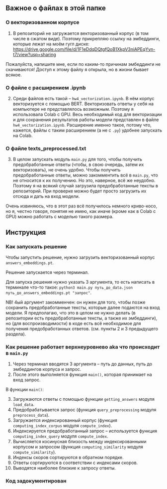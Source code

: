 ## Важное о файлах в этой папке

### О векторизованном корпусе

1. В репозиторий не загружается векторизованный корпус (в том числе в сжатом виде). Поэтому прикрепляю ссылку на эмбеддинги, которые лежат на моём гугл диске: https://drive.google.com/file/d/1F1eDdqDQtgfQoB1XkpV3niAPEqYyn-t7/view?usp=sharing

Пожалуйста, напишите мне, если по каким-то причинам эмбеддинги не скачиваются! Доступ к этому файлу я открыла, но в жизни бывает всякое.

### О файле с расширением .ipynb

2. Среди файлов есть такой – `hw4_vectorization.ipynb`. В нём корпус векторизуется с помощью BERT. Векторизовать ответы у себя на компьютере не представлялось возможным. Поэтому я использовала Colab с GPU. Весь необходимый код для векторизации и для сохранения результатов работы модели представлен в файле `hw4_vectorization.ipynb`. Расширение именно такое, потому что, кажется, файлы с таким расширением (а не с `.py`) удобнее запускать на Colab.

### О файле texts_preprocessed.txt

3. В целом запускать модуль `main.py` для того, чтобы получить предобработанные ответы (чтобы, в свою очередь, затем их векторизовать), не очень удобно. Чтобы получить предобработанные ответы, можно закомментить всё в `main.py`, что не относится к их получению. Но это, наверное, всё же неудобно. Поэтому я на всякий случай загрузила предобработанные тексты в репозиторий. При проверке можно будет просто загрузить их отсюда и дать на вход модели.

Очень извиняюсь, что в этот раз всё получилось немного криво-косо, но я, честно говоря, понятия не имею, как иначе (кроме как в Colab с GPU) можно работать с моделью такого размера.

## Инструкция

### Как запускать решение

Чтобы запустить решение, нужно загрузить векторизованный корпус `answers_embeddings.pt`.

Решение запускается через терминал.

Для запуска решения нужно указать 3 аргумента, то есть написать в терминале что-то такое: `python3 main.py путь_до_data.json путь_до_answers_embeddings.pt "запрос"`.

NB! 4ый аргумент закомменчен: он нужен для того, чтобы позже сохранить предобработанные тексты, которые далее подаются на вход модели. Я предполагаю, что это в целом не нужно делать (в репозитории есть предобработанные тексты, а также их эмбеддинги), но (для воспроизводимости) в коде есть всё необходимое для получения предобработанных ответов. (см. пункты 2 и 3 предыдущего раздела).

### Как решение работает верхнеуровнево aka что происходит в `main.py`

1. Через терминал вводятся 3 аргумента – путь до данных, путь до эмбеддингов корпуса и запрос.
2. После этого выполняется функция `main()`, которая принимает на вход запрос.

В функции `main()`:

3. Загружаются ответы с помощью функции `getting_answers` модуля `load_data`.
4. Предобрабатывается запрос (функция `query_preprocessing` модуля `preprocess_data`).
5. Загружается индексированный корпус (функция `computing_index_corpus` модуля `compute_index`).
6. Индексируется предобработанный запрос – используется функция `computing_index_query` модуля `compute_index`.
7. Вычисляется косинусная близость между индексированными корпусом и запросом (функция `computing_similarity` модуля `compute_similarity`).
8. Индексы скоров сортируются в обратном порядке.
9. Ответы сортируются в соответствии с индексами скоров.
10. Выводятся наиболее близкие к запросу ответы.

### Код задокументирован
